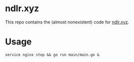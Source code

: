 # ndlr.xyz

This repo contains the (almost nonexistent) code for [ndlr.xyz](http://ndlr.xyz).

# Usage

`service nginx stop && go run main/main.go &`
